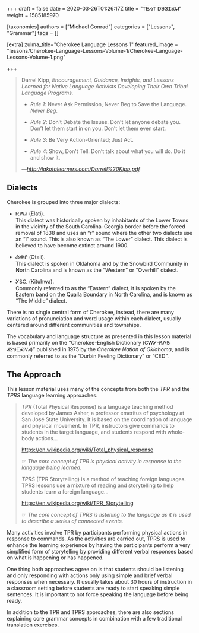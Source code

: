 +++
draft = false
date = 2020-03-26T01:26:17Z
title = "ᎢᎬᏱᎢ ᎠᏕᎶᏆᏍᏗ"
weight = 1585185970

[taxonomies]
authors = ["Michael Conrad"]
categories = ["Lessons", "Grammar"]
tags = []

[extra]
zulma_title="Cherokee Language Lessons 1"
featured_image = "lessons/Cherokee-Language-Lessons-Volume-1/Cherokee-Language-Lessons-Volume-1.png"

+++
> Darrel Kipp, *Encouragement, Guidance, Insights, and Lessons Learned
> for Native Language Activists Developing Their Own Tribal Language
> Programs.*
> 
>   - *Rule 1*: Never Ask Permission, Never Beg to Save the Language.
>     *Never Beg*.
> 
>   - *Rule 2*: Don’t Debate the Issues. Don’t let anyone debate you.
>     Don’t let them start in on you. Don’t let them even start.
> 
>   - *Rule 3*: Be Very Action-Oriented; Just Act.
> 
>   - *Rule 4*: Show, Don’t Tell. Don’t talk about what you will do. Do
>     it and show it.
> 
> —*<http://lakotalearners.com/Darrell%20Kipp.pdf>*
<!-- more -->
## Dialects

Cherokee is grouped into three major dialects:

  - ᎡᎳᏘ (Elati).  
    This dialect was historically spoken by inhabitants of the Lower
    Towns in the vicinity of the South Carolina–Georgia border before
    the forced removal of 1838 and uses an “r” sound where the other two
    dialects use an “l” sound. This is also known as “The Lower”
    dialect. This dialect is believed to have become extinct around 1900.

  - ᎣᏔᎵ (Otali).  
    This dialect is spoken in Oklahoma and by the Snowbird Community in
    North Carolina and is known as the “Western” or “Overhill” dialect.

  - ᎩᏚᏩ (Kituhwa).  
    Commonly referred to as the “Eastern” dialect, it is spoken by the
    Eastern band on the Qualla Boundary in North Carolina, and is known
    as “The Middle” dialect.

There is no single central form of Cherokee, instead, there are many
variations of pronunciation and word usage within each dialect, usually
centered around different communities and townships.

The vocabulary and language structure as presented in this lesson
material is based primarily on the “Cherokee-English Dictionary (ᏣᎳᎩ-ᏲᏁᎦ
ᏗᏕᏠᏆᏍᏙᏗ)” published in 1975 by the *Cherokee Nation of Oklahoma*, and is
commonly referred to as the “Durbin Feeling Dictionary” or “CED”.

## The Approach

This lesson material uses many of the concepts from both the *TPR* and
the *TPRS* language learning approaches.

> *TPR* (Total Physical Response) is a language teaching method
> developed by James Asher, a professor emeritus of psychology at San
> José State University. It is based on the coordination of language and
> physical movement. In TPR, instructors give commands to students in
> the target language, and students respond with whole-body actions…
> 
> <https://en.wikipedia.org/wiki/Total_physical_response>
> 
> ☞ *The core concept of TPR is physical activity in response to the
> language being learned.*
> 
> *TPRS* (TPR Storytelling) is a method of teaching foreign languages.
> TPRS lessons use a mixture of reading and storytelling to help
> students learn a foreign language…
> 
> <https://en.wikipedia.org/wiki/TPR_Storytelling>
> 
> ☞ *The core concept of TPRS is listening to the language as it is used
> to describe a series of connected events.*

Many activities involve TPR by participants performing physical actions
in response to commands. As the activities are carried out, TPRS is used
to enhance the learning experience by having the participants perform a
very simplified form of storytelling by providing different verbal
responses based on what is happening or has happened.

One thing both approaches agree on is that students should be listening
and only responding with actions only using simple and brief verbal
responses when necessary. It usually takes about 30 hours of instruction
in a classroom setting before students are ready to start speaking
simple sentences. It is important to not force speaking the language
before being ready.

In addition to the TPR and TPRS approaches, there are also sections
explaining core grammar concepts in combination with a few traditional
translation exercises.
